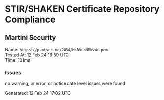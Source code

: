 # STIR/SHAKEN Certificate Repository Compliance

## Martini Security

Name: `https://p.mtsec.me/2884/McDVuhHMWvWr.pem`\
Tested At: 12 Feb 24 16:59 UTC\
Time: 101ms

### Issues

no warning, or error, or notice date level issues were found

Generated: 12 Feb 24 17:02 UTC